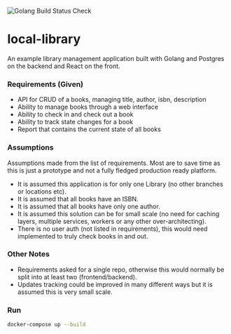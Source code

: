 ![Golang Build Status Check](https://github.com/DannyHinshaw/local-library/workflows/Golang%20Build%20Status%20Check/badge.svg)

# local-library

An example library management application built with Golang and Postgres on the backend and React on the front.

### Requirements (Given)

* API for CRUD of a books, managing title, author, isbn, description
* Ability to manage books through a web interface
* Ability to check in and check out a book
* Ability to track state changes for a book
* Report that contains the current state of all books

### Assumptions

Assumptions made from the list of requirements. Most are to save time as this is just a prototype and not a fully fledged production ready platform.

* It is assumed this application is for only one Library (no other branches or locations etc).
* It is assumed that all books have an ISBN.
* It is assumed that all books have only one author.
* It is assumed this solution can be for small scale (no need for caching layers, multiple services, workers or any other over-architecting).
* There is no user auth (not listed in requirements), this would need implemented to truly check books in and out.

### Other Notes

* Requirements asked for a single repo, otherwise this would normally be split into at least two (frontend/backend).
* Updates tracking could be improved in many different ways but it is assumed this is very small scale.

### Run

```bash
docker-compose up --build
```
